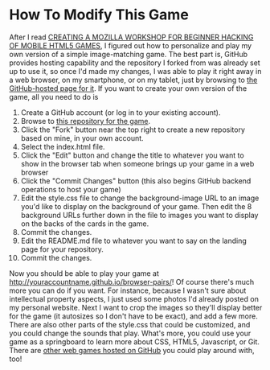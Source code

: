 How To Modify This Game 
============
After I read [CREATING A MOZILLA WORKSHOP FOR BEGINNER HACKING OF MOBILE HTML5 GAMES](http://lukasblakk.com/creating-a-mozilla-workshop-for-beginner-hacking-of-mobile-html5-games/), I figured out how to personalize and play my own version of a simple image-matching game.  The best part is, GitHub provides hosting capability and the repository I forked from was already set up to use it, so once I'd made my changes, I was able to play it right away in a web browser, on my smartphone, or on my tablet, just by browsing to [the GitHub-hosted page for it](http://configures.github.com/browser-pairs/).  If you want to create your own version of the game, all you need to do is 
1.  Create a GitHub account (or log in to your existing account).  
2.  Browse to [this repository for the game](https://github.com/ConFigures/browser-pairs).
3.  Click the "Fork" button near the top right to create a new repository based on mine, in your own account.
4.  Select the index.html file.
5.  Click the "Edit" button and change the title to whatever you want to show in the browser tab when someone brings up your game in a web browser
6.  Click the "Commit Changes" button (this also begins GitHub backend operations to host your game)
7.  Edit the style.css file to change the background-image URL to an image you'd like to display on the background of your game.  Then edit the 8 background URLs further down in the file to images you want to display on the backs of the cards in the game.  
8.  Commit the changes.  
9.  Edit the README.md file to whatever you want to say on the landing page for your repository.  
10. Commit the changes.

Now you should be able to play your game at http://youraccountname.github.io/browser-pairs/!  Of course there's much more you can do if you want.  For instance, because I wasn't sure about intellectual property aspects, I just used some photos I'd already posted on my personal website.  Next I want to crop the images so they'll display better for the game (it autosizes so I don't have to be exact), and add a few more.  There are also other parts of the style.css that could be customized, and you could change the sounds that play.  What's more, you could use your game as a springboard to learn more about CSS, HTML5, Javascript, or Git.   There are [other web games hosted on GitHub](https://pinboard.in/u:configures/t:game+cm) you could play around with, too!
